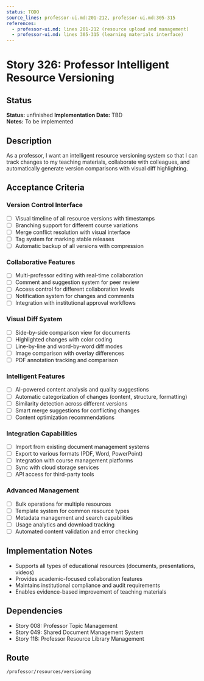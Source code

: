 ```yaml
---
status: TODO
source_lines: professor-ui.md:201-212, professor-ui.md:305-315
references:
  - professor-ui.md: lines 201-212 (resource upload and management)
  - professor-ui.md: lines 305-315 (learning materials interface)
---
```

# Story 326: Professor Intelligent Resource Versioning

## Status
**Status:** unfinished
**Implementation Date:** TBD  
**Notes:** To be implemented

## Description
As a professor, I want an intelligent resource versioning system so that I can track changes to my teaching materials, collaborate with colleagues, and automatically generate version comparisons with visual diff highlighting.

## Acceptance Criteria

### Version Control Interface
- [ ] Visual timeline of all resource versions with timestamps
- [ ] Branching support for different course variations
- [ ] Merge conflict resolution with visual interface
- [ ] Tag system for marking stable releases
- [ ] Automatic backup of all versions with compression

### Collaborative Features
- [ ] Multi-professor editing with real-time collaboration
- [ ] Comment and suggestion system for peer review
- [ ] Access control for different collaboration levels
- [ ] Notification system for changes and comments
- [ ] Integration with institutional approval workflows

### Visual Diff System
- [ ] Side-by-side comparison view for documents
- [ ] Highlighted changes with color coding
- [ ] Line-by-line and word-by-word diff modes
- [ ] Image comparison with overlay differences
- [ ] PDF annotation tracking and comparison

### Intelligent Features
- [ ] AI-powered content analysis and quality suggestions
- [ ] Automatic categorization of changes (content, structure, formatting)
- [ ] Similarity detection across different versions
- [ ] Smart merge suggestions for conflicting changes
- [ ] Content optimization recommendations

### Integration Capabilities
- [ ] Import from existing document management systems
- [ ] Export to various formats (PDF, Word, PowerPoint)
- [ ] Integration with course management platforms
- [ ] Sync with cloud storage services
- [ ] API access for third-party tools

### Advanced Management
- [ ] Bulk operations for multiple resources
- [ ] Template system for common resource types
- [ ] Metadata management and search capabilities
- [ ] Usage analytics and download tracking
- [ ] Automated content validation and error checking

## Implementation Notes
- Supports all types of educational resources (documents, presentations, videos)
- Provides academic-focused collaboration features
- Maintains institutional compliance and audit requirements
- Enables evidence-based improvement of teaching materials

## Dependencies
- Story 008: Professor Topic Management
- Story 049: Shared Document Management System
- Story 118: Professor Resource Library Management

## Route
`/professor/resources/versioning`
